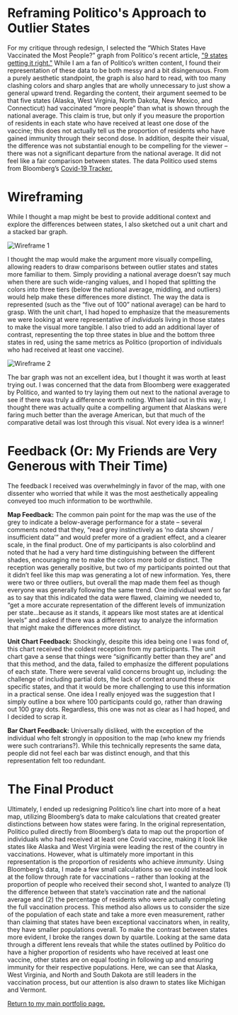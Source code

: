 # Reframing Politico's Approach to Outlier States 

For my critique through redesign, I selected the “Which States Have Vaccinated the Most People?” graph from Politico's recent article, <a href="https://www.politico.com/news/2021/02/18/coronavirus-pandemic-states-467539?fbclid=IwAR20SHPnjMe-j4x_vL2nrHjW1i03_x6gSCMFlYtIhg-aVrnfJkxkM1sQCbo">"9 states getting it right."</a> While I am a fan of Politico’s written content, I found their representation of these data to be both messy and a bit disingenuous. From a purely aesthetic standpoint, the graph is also hard to read, with too many clashing colors and sharp angles that are wholly unnecessary to just show a general upward trend. 
Regarding the content, their argument seemed to be that five states (Alaska, West Virginia, North Dakota, New Mexico, and Connecticut) had vaccinated “more people” than what is shown through the national average. This claim is true, but only if you measure the proportion of residents in each state who have received at least one dose of the vaccine; this does not actually tell us the proportion of residents who have gained immunity through their second dose. In addition, despite their visual, the difference was not substantial enough to be compelling for the viewer – there was not a significant departure from the national average. It did not feel like a fair comparison between states. 
The data Politico used stems from Bloomberg’s <a href="https://www.bloomberg.com/graphics/covid-vaccine-tracker-global-distribution/">Covid-19 Tracker.</a>

# Wireframing 
While I thought a map might be best to provide additional context and explore the differences between states, I also sketched out a unit chart and a stacked bar graph. 

<img src="https://user-images.githubusercontent.com/73854211/108649386-35fd4900-748b-11eb-8aec-eb98ec9b37d9.jpg" alt="Wireframe 1">

I thought the map would make the argument more visually compelling, allowing readers to draw comparisons between outlier states and states more familiar to them. Simply providing a national average doesn’t say much when there are such wide-ranging values, and I hoped that splitting the colors into three tiers (below the national average, middling, and outliers) would help make these differences more distinct. 
The way the data is represented (such as the “five out of 100” national average) can be hard to grasp. With the unit chart, I had hoped to emphasize that the measurements we were looking at were representative of <i>individuals</i> living in those states to make the visual more tangible. I also tried to add an additional layer of contrast, representing the top three states in blue and the bottom three states in red, using the same metrics as Politico (proportion of individuals who had received at least one vaccine). 

<img src="https://user-images.githubusercontent.com/73854211/108649407-40b7de00-748b-11eb-932b-8d70c20064e7.jpg" alt="Wireframe 2">

The bar graph was not an excellent idea, but I thought it was worth at least trying out. I was concerned that the data from Bloomberg were exaggerated by Politico, and wanted to try laying them out next to the national average to see if there was truly a difference worth noting. When laid out in this way, I thought there was actually quite a compelling argument that Alaskans were faring much better than the average American, but that much of the comparative detail was lost through this visual. Not every idea is a winner! 

# Feedback (Or: My Friends are Very Generous with Their Time) 
The feedback I received was overwhelmingly in favor of the map, with one dissenter who worried that while it was the most aesthetically appealing conveyed too much information to be worthwhile. 

<b>Map Feedback:</b>
The common pain point for the map was the use of the grey to indicate a below-average performance for a state – several comments noted that they, “read grey instinctively as ‘no data shown / insufficient data’” and would prefer more of a gradient effect, and a clearer scale, in the final product. One of my participants is also colorblind and noted that he had a very hard time distinguishing between the different shades, encouraging me to make the colors more bold or distinct. 
The reception was generally positive, but two of my participants pointed out that it didn’t feel like this map was generating a lot of new information. Yes, there were two or three outliers, but overall the map made them feel as though everyone was generally following the same trend. One individual went so far as to say that this indicated the data were flawed, claiming we needed to, “get a more accurate representation of the different levels of immunization per state…because as it stands, it appears like most states are at identical levels” and asked if there was a different way to analyze the information that might make the differences more distinct. 

<b>Unit Chart Feedback:</b>
Shockingly, despite this idea being one I was fond of, this chart received the coldest reception from my participants. The unit chart gave a sense that things were “significantly better than they are” and that this method, and the data, failed to emphasize the different populations of each state. There were several valid concerns brought up, including: the challenge of including partial dots, the lack of context around these six specific states, and that it would be more challenging to use this information in a practical sense. One idea I really enjoyed was the suggestion that I simply outline a box where 100 participants could go, rather than drawing out 100 gray dots. Regardless, this one was not as clear as I had hoped, and I decided to scrap it. 

<b>Bar Chart Feedback:</b>
Universally disliked, with the exception of the individual who felt strongly in opposition to the map (who knew my friends were such contrarians?). While this technically represents the same data, people did not feel each bar was distinct enough, and that this representation felt too redundant. 

# The Final Product 

<div class="flourish-embed flourish-map" data-src="visualisation/5360090"><script src="https://public.flourish.studio/resources/embed.js"></script></div>

Ultimately, I ended up redesigning Politico’s line chart into more of a heat map, utilizing Bloomberg’s data to make calculations that created greater distinctions between how states were faring. In the original representation, Politico pulled directly from Bloomberg’s data to map out the proportion of individuals who had received at least one Covid vaccine, making it look like states like Alaska and West Virginia were leading the rest of the country in vaccinations. 
However, what is ultimately more important in this representation is the proportion of residents who achieve <i>immunity</i>. Using Bloomberg’s data, I made a few small calculations so we could instead look at the follow through rate for vaccinations – rather than looking at the proportion of people who received their second shot, I wanted to analyze (1) the difference between that state’s vaccination rate and the national average and (2) the percentage of residents who were actually completing the full vaccination process. This method also allows us to consider the size of the population of each state and take a more even measurement, rather than claiming that states have been exceptional vaccinators when, in reality, they have smaller populations overall. To make the contrast between states more evident, I broke the ranges down by quartile. 
Looking at the same data through a different lens reveals that while the states outlined by Politico do have a higher proportion of residents who have received at least one vaccine, other states are on equal footing in following up and ensuring immunity for their respective populations. Here, we can see that Alaska, West Virginia, and North and South Dakota are still leaders in the vaccination process, but our attention is also drawn to states like Michigan and Vermont. 

<a href="https://nannunz.github.io/annunziata-portfolio/">Return to my main portfolio page.</a>
